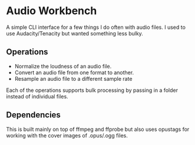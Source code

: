 # Audio Workbench

A simple CLI interface for a few things I do often with audio files. I used to use Audacity/Tenacity but wanted something less bulky.

## Operations

- Normalize the loudness of an audio file.
- Convert an audio file from one format to another.
- Resample an audio file to a different sample rate

Each of the operations supports bulk processing by passing in a folder instead of individual files.

## Dependencies

This is built mainly on top of ffmpeg and ffprobe but also uses opustags for working with the cover images of .opus/.ogg files.
